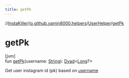 ```yaml
---
title: getPk
---
```

//[InstaKiller](../../../index.html)/[io.github.yamin8000.helpers](../index.html)/[UserHelper](index.html)/[getPk](get-pk.html)



# getPk



[jvm]\
fun [getPk](get-pk.html)(username: [String](https://kotlinlang.org/api/latest/jvm/stdlib/kotlin/-string/index.html)): [Dyad](../../io.github.yamin8000/index.html#1921977161%2FClasslikes%2F863300109)&lt;[Long](https://kotlinlang.org/api/latest/jvm/stdlib/kotlin/-long/index.html)?&gt;



Get user instagram id (pk) based on [username](get-pk.html)




